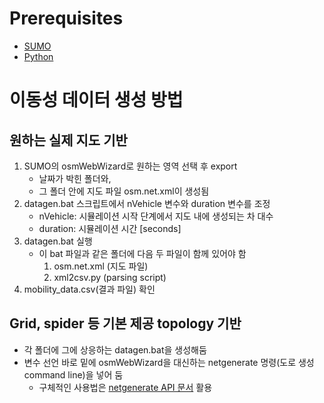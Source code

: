 # Prerequisites
- [SUMO](https://www.eclipse.org/sumo/)
- [Python](https://www.python.org/)
# 이동성 데이터 생성 방법
## 원하는 실제 지도 기반
1. SUMO의 osmWebWizard로 원하는 영역 선택 후 export
   - 날짜가 박힌 폴더와,
   - 그 폴더 안에 지도 파일 osm.net.xml이 생성됨
2. datagen.bat 스크립트에서 nVehicle 변수와 duration 변수를 조정
   - nVehicle: 시뮬레이션 시작 단계에서 지도 내에 생성되는 차 대수
   - duration: 시뮬레이션 시간 [seconds]
3. datagen.bat 실행
	- 이 bat 파일과 같은 폴더에 다음 두 파일이 함께 있어야 함
       1. osm.net.xml (지도 파일)
       2. xml2csv.py (parsing script) 
4. mobility_data.csv(결과 파일) 확인

## Grid, spider 등 기본 제공 topology 기반
- 각 폴더에 그에 상응하는 datagen.bat을 생성해둠
- 변수 선언 바로 밑에 osmWebWizard을 대신하는 netgenerate 명령(도로 생성 command line)을 넣어 둠
  - 구체적인 사용법은 [netgenerate API 문서](https://sumo.dlr.de/docs/netgenerate.html) 활용